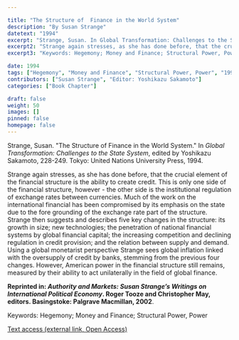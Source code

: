 ```yaml
---

title: "The Structure of  Finance in the World System"
description: "By Susan Strange"
datetext: "1994"
excerpt: "Strange, Susan. In Global Transformation: Challenges to the State System, edited by Yoshikazu Sakamoto, 228-249. Tokyo: United Nations University Press, 1994."
excerpt2: "Strange again stresses, as she has done before, that the crucial element of the financial structure is the ability to create credit. This is only one side of the financial structure, however - the other side is the institutional regulation of exchange rates between currencies. Much of the work on the international financial has been compromised by its emphasis on the state due to the fore grounding of the exchange rate part of the structure. Strange then suggests and describes five key changes in the structure: its growth in size; new technologies; the penetration of national financial systems by global financial capital; the increasing competition and declining regulation in credit provision; and the relation between supply and demand. Using a global monetarist perspective Strange sees global inflation linked with the oversupply of credit by banks, stemming from the previous four changes. However, American power in the financial structure still remains, measured by their ability to act unilaterally in the field of global finance. Reprinted in: Authority and Markets: Susan Strange’s Writings on International Political Economy, edited by Roger Tooze and Christopher May. Basingstoke: Palgrave Macmillan, 2002."
excerpt3: "Keywords: Hegemony; Money and Finance; Structural Power, Power"

date: 1994
tags: ["Hegemony", "Money and Finance", "Structural Power, Power", "1990's"]
contributors: ["Susan Strange", "Editor: Yoshikazu Sakamoto"]
categories: ["Book Chapter"]

draft: false
weight: 50
images: []
pinned: false
homepage: false
---
```


Strange, Susan. "The Structure of  Finance in the World System." In *Global Transformation: Challenges to the State System*, edited by Yoshikazu Sakamoto, 228-249. Tokyo: United Nations University Press, 1994.

Strange again stresses, as she has done before, that the crucial element of the financial structure is the ability to create credit. This is only one side of the financial structure, however - the other side is the institutional regulation of exchange rates between currencies. Much of the work on the international financial has been compromised by its emphasis on the state due to the fore grounding of the exchange rate part of the structure. Strange then suggests and describes five key changes in the structure: its growth in size; new technologies; the penetration of national financial systems by global financial capital; the increasing competition and declining regulation in credit provision; and the relation between supply and demand. Using a global monetarist perspective Strange sees global inflation linked with the oversupply of credit by banks, stemming from the previous four changes. However, American power in the financial structure still remains, measured by their ability to act unilaterally in the field of global finance.

**Reprinted in: *Authority and Markets: Susan Strange’s Writings on International Political Economy*. Roger Tooze and Christopher May, editors. Basingstoke: Palgrave Macmillan, 2002**.

Keywords: Hegemony; Money and Finance; Structural Power, Power

[Text access (external link, Open Access)](https://www.worldcat.org/title/44962908)
